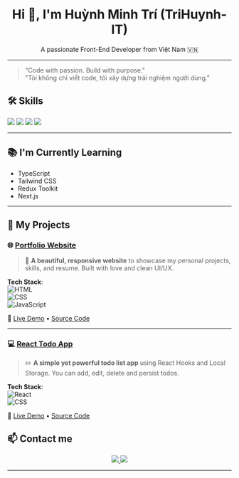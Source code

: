 <h1 align="center">Hi 👋, I'm Huỳnh Minh Trí (TriHuynh-IT)</h1>

<p align="center">
  A passionate Front-End Developer from Việt Nam 🇻🇳
</p>

---
<!-- Slogan / Quote giới thiệu bản thân -->

> "Code with passion. Build with purpose."  
> "Tôi không chỉ viết code, tôi xây dựng trải nghiệm người dùng."


<!-- KỸ NĂNG -->

## 🛠️ Skills

<p>
  <img src="https://img.shields.io/badge/HTML5-E34F26?style=for-the-badge&logo=html5&logoColor=white"/>
  <img src="https://img.shields.io/badge/CSS3-1572B6?style=for-the-badge&logo=css3&logoColor=white"/>
  <img src="https://img.shields.io/badge/Bootstrap-563D7C?style=for-the-badge&logo=bootstrap&logoColor=white"/>
  <img src="https://img.shields.io/badge/React-20232A?style=for-the-badge&logo=react&logoColor=61DAFB"/>
</p>

---

## 📚 I'm Currently Learning
- TypeScript
- Tailwind CSS
- Redux Toolkit
- Next.js


---

## 📌 My Projects

### 🌐 [Portfolio Website](https://your-portfolio-link.com)

> 🚀 **A beautiful, responsive website** to showcase my personal projects, skills, and resume. Built with love and clean UI/UX.

**Tech Stack**:  
![HTML](https://img.shields.io/badge/HTML-E34F26?style=for-the-badge&logo=html5&logoColor=white)  
![CSS](https://img.shields.io/badge/CSS-1572B6?style=for-the-badge&logo=css3&logoColor=white)  
![JavaScript](https://img.shields.io/badge/JavaScript-F7DF1E?style=for-the-badge&logo=javascript&logoColor=black)

🔗 [Live Demo](https://your-portfolio-link.com) • [Source Code](https://github.com/your-github/portfolio)

---

### 💻 [React Todo App](https://your-react-todo-link.com)

> ✏️ **A simple yet powerful todo list app** using React Hooks and Local Storage. You can add, edit, delete and persist todos.

**Tech Stack**:  
![React](https://img.shields.io/badge/React-61DAFB?style=for-the-badge&logo=react&logoColor=black)  
![CSS](https://img.shields.io/badge/CSS3-1572B6?style=for-the-badge&logo=css3&logoColor=white)

🔗 [Live Demo](https://your-react-todo-link.com) • [Source Code](https://github.com/your-github/react-todo-app)


## 📫 Contact me

<p align="center">
  <a href="https://www.linkedin.com/in/your-link/" target="_blank">
    <img src="https://img.shields.io/badge/LinkedIn-0077B5.svg?style=for-the-badge&logo=linkedin&logoColor=white"/>
  </a>
  <a href="mailto:huynhminhtri062005@gmail.com">
    <img src="https://img.shields.io/badge/Gmail-D14836?style=for-the-badge&logo=gmail&logoColor=white"/>
  </a>
</p>


---

